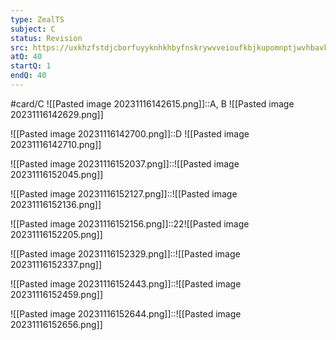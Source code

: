 ```yaml
---
type: ZealTS
subject: C
status: Revision
src: https://uxkhzfstdjcborfuyyknhkhbyfnskrywvveioufkbjkupomnptjwvhbavkysuhi.vercel.app/solution.html?testId=62482cd65e9b4df2f4507774&test_id=38
atQ: 40
startQ: 1
endQ: 40
---
```

#card/C 
![[Pasted image 20231116142615.png]]::A, B ![[Pasted image 20231116142629.png]] <!--SR:!2024-05-11,112,241-->

![[Pasted image 20231116142700.png]]::D ![[Pasted image 20231116142710.png]] <!--SR:!2024-01-30,16,196-->

![[Pasted image 20231116152037.png]]::![[Pasted image 20231116152045.png]] <!--SR:!2024-03-14,63,236-->

![[Pasted image 20231116152127.png]]::![[Pasted image 20231116152136.png]] <!--SR:!2024-01-24,42,221-->

![[Pasted image 20231116152156.png]]::22![[Pasted image 20231116152205.png]] <!--SR:!2024-01-23,28,210-->

![[Pasted image 20231116152329.png]]::![[Pasted image 20231116152337.png]] <!--SR:!2024-04-02,82,236-->

![[Pasted image 20231116152443.png]]::![[Pasted image 20231116152459.png]] <!--SR:!2024-03-23,72,234-->

![[Pasted image 20231116152644.png]]::![[Pasted image 20231116152656.png]] <!--SR:!2024-03-19,68,230-->

